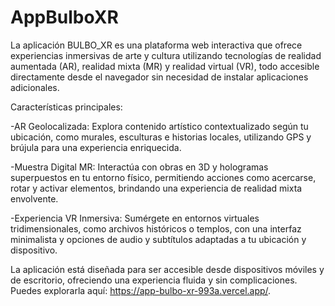 # AppBulboXR
La aplicación BULBO_XR es una plataforma web interactiva que ofrece experiencias inmersivas de arte y cultura utilizando tecnologías de realidad aumentada (AR), realidad mixta (MR) y realidad virtual (VR), todo accesible directamente desde el navegador sin necesidad de instalar aplicaciones adicionales.

Características principales:

-AR Geolocalizada: Explora contenido artístico contextualizado según tu ubicación, como murales, esculturas e historias locales, utilizando GPS y brújula para una experiencia enriquecida.

-Muestra Digital MR: Interactúa con obras en 3D y hologramas superpuestos en tu entorno físico, permitiendo acciones como acercarse, rotar y activar elementos, brindando una experiencia de realidad mixta envolvente.

-Experiencia VR Inmersiva: Sumérgete en entornos virtuales tridimensionales, como archivos históricos o templos, con una interfaz minimalista y opciones de audio y subtítulos adaptadas a tu ubicación y dispositivo.

La aplicación está diseñada para ser accesible desde dispositivos móviles y de escritorio, ofreciendo una experiencia fluida y sin complicaciones. Puedes explorarla aquí: https://app-bulbo-xr-993a.vercel.app/.
